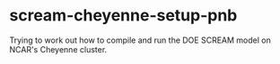# scream-cheyenne-setup-pnb
Trying to work out how to compile and run the DOE SCREAM model on NCAR's Cheyenne cluster.

